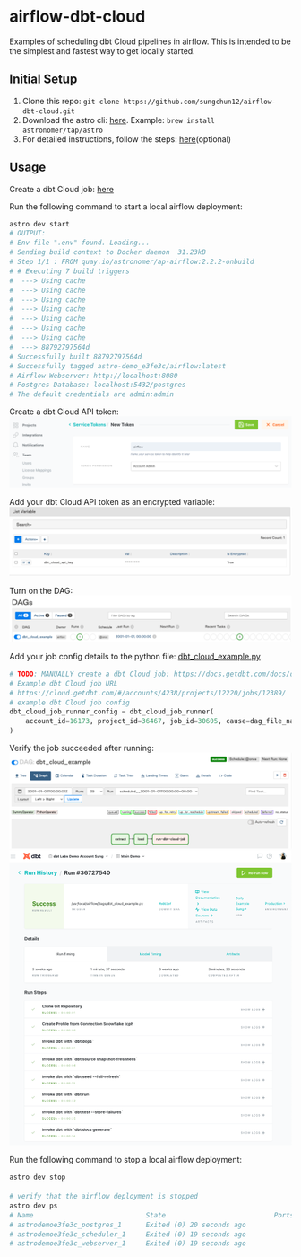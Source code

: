 # airflow-dbt-cloud

Examples of scheduling dbt Cloud pipelines in airflow. This is intended to be the simplest and fastest way to get locally started.

## Initial Setup

1. Clone this repo: `git clone https://github.com/sungchun12/airflow-dbt-cloud.git`
2. Download the astro cli: [here](https://github.com/astronomer/astro-cli). Example: `brew install astronomer/tap/astro`
3. For detailed instructions, follow the steps: [here](https://www.astronomer.io/docs/cloud/stable/develop/cli-quickstart)(optional)

## Usage

Create a dbt Cloud job: [here](https://docs.getdbt.com/docs/dbt-cloud/cloud-quickstart/#create-a-new-job)

Run the following command to start a local airflow deployment:

```bash
astro dev start
# OUTPUT:
# Env file ".env" found. Loading...
# Sending build context to Docker daemon  31.23kB
# Step 1/1 : FROM quay.io/astronomer/ap-airflow:2.2.2-onbuild
# # Executing 7 build triggers
#  ---> Using cache
#  ---> Using cache
#  ---> Using cache
#  ---> Using cache
#  ---> Using cache
#  ---> Using cache
#  ---> Using cache
#  ---> 88792797564d
# Successfully built 88792797564d
# Successfully tagged astro-demo_e3fe3c/airflow:latest
# Airflow Webserver: http://localhost:8080
# Postgres Database: localhost:5432/postgres
# The default credentials are admin:admin

```

Create a dbt Cloud API token:
![image](/images/dbt_cloud_api_token.png)

Add your dbt Cloud API token as an encrypted variable:
![image](/images/airflow_api_token_variable.png)

Turn on the DAG:
![image](/images/turn_on_dag.png)

Add your job config details to the python file: [dbt_cloud_example.py](/dags/dbt_cloud_example.py)

```python
# TODO: MANUALLY create a dbt Cloud job: https://docs.getdbt.com/docs/dbt-cloud/cloud-quickstart#create-a-new-job
# Example dbt Cloud job URL
# https://cloud.getdbt.com/#/accounts/4238/projects/12220/jobs/12389/
# example dbt Cloud job config
dbt_cloud_job_runner_config = dbt_cloud_job_runner(
    account_id=16173, project_id=36467, job_id=30605, cause=dag_file_name
)

```

Verify the job succeeded after running:
![image](/images/verify_job_success.png)
![image](/images/verify_dbt_cloud_job_success.png)


Run the following command to stop a local airflow deployment:

```bash
astro dev stop

# verify that the airflow deployment is stopped
astro dev ps
# Name                            State                           Ports
# astrodemoe3fe3c_postgres_1      Exited (0) 20 seconds ago
# astrodemoe3fe3c_scheduler_1     Exited (0) 19 seconds ago
# astrodemoe3fe3c_webserver_1     Exited (0) 19 seconds ago
```
